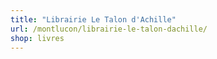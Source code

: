 ```yaml
---
title: "Librairie Le Talon d'Achille"
url: /montlucon/librairie-le-talon-dachille/
shop: livres
---
```

